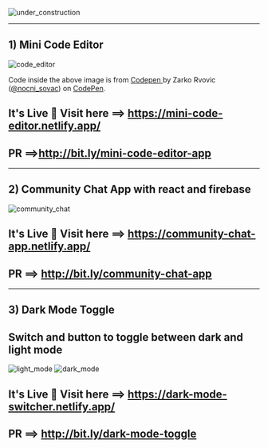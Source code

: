 ![under_construction](https://user-images.githubusercontent.com/37651620/93677983-a7942e00-facc-11ea-8b6d-b57e73dc73bf.png)

---
## 1) Mini Code Editor
![code_editor](https://user-images.githubusercontent.com/37651620/93988236-32647980-fda8-11ea-9052-3238ea4a42b2.png)

<span>Code inside the above image is from <a href="https://codepen.io/nocni_sovac/pen/poyabaB">
Codepen </a> by Zarko Rvovic (<a href="https://codepen.io/nocni_sovac">@nocni_sovac</a>)
on <a href="https://codepen.io">CodePen</a>.</span>


## It's Live 🎉 Visit here ==> https://mini-code-editor.netlify.app/
## PR ==>http://bit.ly/mini-code-editor-app
---

## 2) Community Chat App with react and firebase
![community_chat](https://user-images.githubusercontent.com/37651620/94143516-a7f74500-fe8f-11ea-9105-188e31f1d62a.png)

## It's Live 🎉 Visit here ==> https://community-chat-app.netlify.app/
## PR ==> http://bit.ly/community-chat-app
---

## 3) Dark Mode Toggle 
## Switch and button to toggle between dark and light mode
![light_mode](https://user-images.githubusercontent.com/37651620/94393048-c43dff00-0179-11eb-9181-31e24e54ab8b.png)
![dark_mode](https://user-images.githubusercontent.com/37651620/94393067-cef89400-0179-11eb-8488-fe54d93901b9.png)

## It's Live 🎉 Visit here ==> https://dark-mode-switcher.netlify.app/
## PR ==> http://bit.ly/dark-mode-toggle
